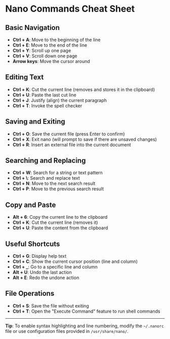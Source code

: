 
# Nano Commands Cheat Sheet

## Basic Navigation
- **Ctrl + A**: Move to the beginning of the line
- **Ctrl + E**: Move to the end of the line
- **Ctrl + Y**: Scroll up one page
- **Ctrl + V**: Scroll down one page
- **Arrow keys**: Move the cursor around

## Editing Text
- **Ctrl + K**: Cut the current line (removes and stores it in the clipboard)
- **Ctrl + U**: Paste the last cut line
- **Ctrl + J**: Justify (align) the current paragraph
- **Ctrl + T**: Invoke the spell checker

## Saving and Exiting
- **Ctrl + O**: Save the current file (press Enter to confirm)
- **Ctrl + X**: Exit nano (will prompt to save if there are unsaved changes)
- **Ctrl + R**: Insert an external file into the current document

## Searching and Replacing
- **Ctrl + W**: Search for a string or text pattern
- **Ctrl + \\**: Search and replace text
- **Ctrl + N**: Move to the next search result
- **Ctrl + P**: Move to the previous search result

## Copy and Paste
- **Alt + 6**: Copy the current line to the clipboard
- **Ctrl + K**: Cut the current line (removes it)
- **Ctrl + U**: Paste the content from the clipboard

## Useful Shortcuts
- **Ctrl + G**: Display help text
- **Ctrl + C**: Show the current cursor position (line and column)
- **Ctrl + _**: Go to a specific line and column
- **Alt + U**: Undo the last action
- **Alt + E**: Redo the undone action

## File Operations
- **Ctrl + S**: Save the file without exiting
- **Ctrl + T**: Open the "Execute Command" feature to run shell commands

---

**Tip**: To enable syntax highlighting and line numbering, modify the `~/.nanorc` file or use configuration files provided in `/usr/share/nano/`.
